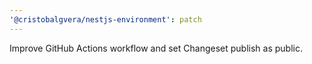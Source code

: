 ```yaml
---
'@cristobalgvera/nestjs-environment': patch
---
```


Improve GitHub Actions workflow and set Changeset publish as public.
